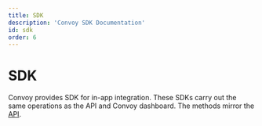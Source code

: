 ```yaml
---
title: SDK
description: 'Convoy SDK Documentation'
id: sdk
order: 6
---
```


# SDK

Convoy provides SDK for in-app integration. These SDKs carry out the same operations as the API and Convoy dashboard. The methods mirror the [API](https://convoy.readme.io/reference).

<sdk-tab>